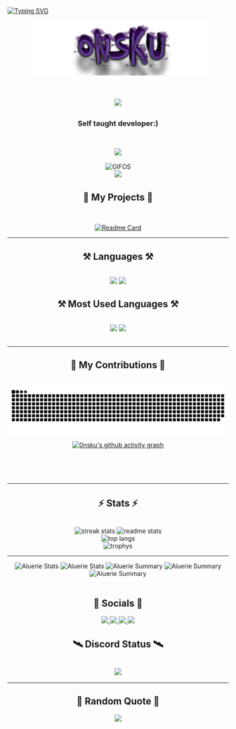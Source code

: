 [![Typing SVG](https://readme-typing-svg.herokuapp.com?font=Kanit&size=35&duration=2000&pause=500&color=F75C5C&width=435&lines=hello+user;welcome+to+my\'+profile)](https://github.com/0nsku/)

</p>
<p align="center">
<img src="onsku.png" width="400" />
 </p>

<h1 align="center">
    <img src="https://readme-typing-svg.herokuapp.com/?font=Righteous&size=35&center=true&vCenter=true&width=500&height=70&duration=4000&lines=Hi+There!+👋;+I'm+Onsku!;" />
</h1>

<h3 align="center">Self taught developer:)</h3>

<br/>

</p>
<p align="center">  
<img src="https://komarev.com/ghpvc/?username=0nsku">
</p>
</div>
<!-- Terminal -->
    <div align="center">
        <picture>
            <source media="(prefers-color-scheme: dark)" srcset="https://i.ibb.co/5FK27K0/output-gif.gif">
            <source media="(prefers-color-scheme: light)" srcset="https://i.ibb.co/5FK27K0/output-gif.gif">
            <img alt="GIFOS" src="https://i.ibb.co/5FK27K0/output-gif.gif">
        </picture>
    </div>
    
<!-- /Terminal -->

 
<div align="center"> 
<img src="https://i.pinimg.com/originals/e2/b0/92/e2b092cf807838772079a06f64dabcce.gif" width="300"/>
  </a>
</div>

<h2 align="center">📁 My Projects 📁</h2>
<br/>
<div align="center">
	
[![Readme Card](https://github-readme-stats.vercel.app/api/pin/?username=0nsku&repo=Kuromi&theme=tokyonight)](https://github.com/0nsku/Kuromi)
<hr/>

 
<h2 align="center">⚒️ Languages ⚒️</h2>
<br/>
<div align="center">
    <img src="https://skillicons.dev/icons?i=,html,css,vscode,github,tailwind,git,php,lua" />
    <img src="https://skillicons.dev/icons?i=nodejs,python,javascript,typescript,mongodb,c,java,nextjs,mysql,flask" /><br>
</div>

<h2 align="center">⚒️ Most Used Languages ⚒️</h2>
<br/>
<div align="center">
    <img src="https://skillicons.dev/icons?i=,html,css,php,lua" />
    <img src="https://skillicons.dev/icons?i=nodejs,python,javascript,mysql" /><br>
</div>

<br/>
<hr/>

<div align="center">
  <h2>🐍 My Contributions 🐍</h2>
  <br>
  <img alt="snake eating my contributions" src="https://raw.githubusercontent.com/salesp07/salesp07/output/github-contribution-grid-snake.svg" />
	
  [![0nsku's github activity graph](https://github-readme-activity-graph.vercel.app/graph?username=0nsku&custom_title=Activity%graph&hide_border=true&theme=react-dark)](https://github.com/0nsku/)
  
  <br/><br/><br/>
</div>

<hr/>

<h2 align="center">⚡ Stats ⚡</h2>
<br>
<div align=center>
  <img width=390 src="https://github-readme-streak-stats-salesp07.vercel.app/?user=0nsku&count_private=true&theme=react&border_radius=10" alt="streak stats"/>
  <img width=390 src="https://github-readme-stats-salesp07.vercel.app/api?username=0nsku&count_private=true&show_icons=true&theme=react&rank_icon=github&border_radius=10" alt="readme stats" />
  <br/>
  <img width=325 src="https://github-readme-stats.vercel.app/api/top-langs/?username=0nsku&show_icons=true&hide_border=true&layout=compact&langs_count=8&theme=react&&border_radius=10" alt="top langs" />
  <br/>
  <img src="https://github-profile-trophy.vercel.app/?username=0nsku&theme=darkhub&column=-1&no-bg=true" alt="trophys" />
  <br/>
</div>

<hr/>
<div align=center>

![Aluerie Stats](https://github-profile-summary-cards.vercel.app/api/cards/repos-per-language?username=0nsku&theme=github_dark&count_private=true)
![Aluerie Stats](https://github-profile-summary-cards.vercel.app/api/cards/most-commit-language?username=0nsku&theme=github_dark&count_private=true)
![Aluerie Summary](https://github-profile-summary-cards.vercel.app/api/cards/profile-details?username=0nsku&theme=github_dark&count_private=true)
![Aluerie Summary](https://github-profile-summary-cards.vercel.app/api/cards/stats?username=0nsku&theme=github_dark&count_private=true)
![Aluerie Summary](https://github-profile-summary-cards.vercel.app/api/cards/productive-time?username=0nsku&theme=github_dark)
<br/><br/>

<h2 align="center">📎  Socials  📎</h2>
	<a href="https://instagram.com/onsku.aep">
		<img src="https://img.shields.io/badge/Instagram-informational?style=social&logo=instagram"/>
	</a>
  <a href="https://www.tiktok.com/@0nsku">
		<img src="https://img.shields.io/badge/Tiktok-informational?style=social&logo=tiktok"/>
	</a>
	<a href="https://discordapp.com/users/1174797931577102512">
		<img src="https://img.shields.io/badge/Discord-information?style=social&logo=discord"/>
	</a>
	<a href="https://www.github.com/0nsku/">
		<img src="https://img.shields.io/badge/Github-informational?style=social&logo=github"/>
	</a>
    
<h2 align="center">🛰 Discord Status  🛰</h2>
<br>
<div align=center>
<img src="https://discord.c99.nl/widget/theme-1/1174797931577102512.png">
<br>

<hr/>

<h2 align="center">🧠 Random Quote 🧠</h2>
    <img src="https://readme-daily-quotes.vercel.app/api?author=Confucius&quote=A%20man%20is%20great%20not%20because%20he%20hasn't%20failed%3B%20a%20man%20is%20great%20because%20failure%20hasn't%20stopped%20him.&theme=dark&bg_color=011627&author_color=ffeb95">
</p>
